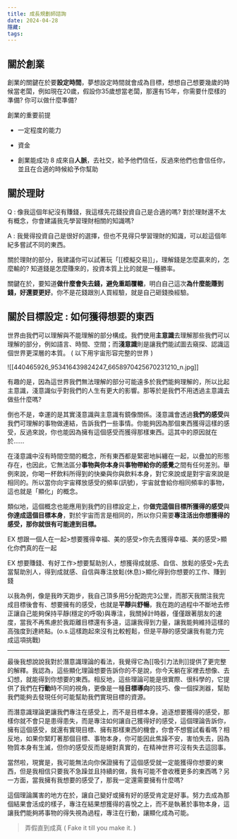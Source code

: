 ```yaml
---
title: 成長規劃師諮詢
date: 2024-04-28
隱藏: 
tags:
---
```

## 關於創業

創業的關鍵在於要**設定時間**，夢想設定時間就會成為目標，想想自己想要幾歲的時候當老闆，例如現在20歲，假設你35歲想當老闆，那還有15年，你需要什麼樣的準備? 你可以做什麼準備?

創業的重要前提

- 一定程度的能力

- 資金

- 創業能成功 8 成來自**人脈**，去社交，給予他們信任，反過來他們也會信任你，並且在合適的時候給予你幫助

## 關於理財

Q : 像我這個年紀沒有賺錢，我這樣先花錢投資自己是合適的嗎? 對於理財還不太有概念，你會建議我先學習理財相關的知識嗎?

A : 我覺得投資自己是很好的選擇，但也不見得只學習理財的知識，可以趁這個年紀多嘗試不同的東西。

關於理財的部分，我建議你可以試著玩「[[模擬交易]]」，理解錢是怎麼贏來的，怎麼輸的? 知道錢是怎麼賺來的，投資本質上比的就是一種勝率。

關鍵在於，要知道**做什麼會失去錢，避免重蹈覆轍**，明白自己這次**為什麼能賺到錢，好還要更好**。你不是花錢跟別人買經驗，就是自己砸錢換經驗。

## 關於目標設定 : 如何獲得想要的東西

世界由我們可以理解與不能理解的部分構成。我們使用**主意識**去理解那些我們可以理解的部分，例如語言、時間、空間；而**淺意識**則是讓我們能試圖去窺探、認識這個世界更深層的本質。 ( 以下用宇宙形容完整的世界 )

![[440465926_953416439824247_6658970425670231210_n.jpg]]

有趣的是，因為這世界我們無法理解的部分可能遠多於我們能夠理解的，所以比起主意識，淺意識似乎對我們的人生有更大的影響。那等於是我們不用透過主意識去做些什麼嗎? 

倒也不是，幸運的是其實淺意識與主意識有鏡像關係。淺意識會透過**我們的感受**與我們可理解的事物做連結，告訴我們一些事情。你能夠因為那個東西獲得這樣的感受，反過來說，你也能因為擁有這個感受而獲得那樣東西。這其中的原因就在於......

在淺意識中沒有時間空間的概念，所有東西都是緊密地糾纏在一起，以疊加的形態存在，也因此，它無法區分**事物與你本身**與**事物帶給你的感覺**之間有任何差別。舉例來說，你喝一杯飲料所得到的快樂與你與飲料本身，對它來說或是對宇宙來說是相同的。所以當你向宇宙釋放感受的頻率(訊號)，宇宙就會給你相同頻率的事物，這也就是「顯化」的概念。

類似地，這個概念也能應用到我們的目標設定上，你**做完這個目標所獲得的感受**與**你達成這個目標本身**，對於宇宙而言是相同的，所以你只需要**專注活出你想獲得的感受，那你就很有可能達到目標。**

EX 想跟一個人在一起>想要獲得幸福、美的感受>你先去獲得幸福、美的感受>顯化你們真的在一起

EX 想要賺錢、有好工作>想要幫助別人，想獲得成就感、自信、放鬆的感受>先去當幫助別人，得到成就感、自信與專注放鬆(休息)>顯化得到你想要的工作、賺到錢

以我為例，像是我昨天跑步，我自己頂多用5分配跑完3公里，而那天我關注我完成目標後會有、想要擁有的感受，也就是**平靜**與**舒暢**，我在跑的過程中不斷地去修正讓自己能夠保持平靜(穩定的呼吸)與專注，我關掉計時器，僅僅跟著朋友的速度，當我不再焦慮於我距離目標還有多遠，這讓我得到力量，讓我能夠維持這樣的高強度到達終點。(o.s.這樣跑起來沒有比較輕鬆，但是平靜的感受讓我有能力完成這項挑戰)

---

最後我想說說我對於潛意識理論的看法，我覺得它為[[吸引力法則]]提供了更完整的解釋。我認為，這些顯化理論想要告訴你的不是說，你今天躺在家裡去想像、去幻想，就能得到你想要的東西。相反地，這些理論可能是很實際、很科學的，它提供了我們在**行動**時不同的視角，更像是一種**目標導向**的技巧、像一個探測器，幫助我們能夠去發現任何可能幫助我們實現目標的資源。

而潛意識理論更讓我們專注在感受上，而不是目標本身。追逐想要獲得的感受，那樣你就不會只是患得患失，而是專注如何讓自己獲得好的感受，這個理論告訴你，擁有這個感受，就還有實現目標、擁有那樣東西的機會，你會不想嘗試看看嗎？相反地，如果你緊盯著那個目標、事物本身，你可能因此焦躁不安，害怕失去，因為物質本身有生滅，但你的感受反而是絕對真實的，在精神世界可沒有失去這回事。

當然啦，現實是，我可能無法向你保證擁有了這個感受就一定能獲得你想要的東西，但是我相信只要我不急躁並且持續的做，我有可能不會收穫更多的東西嗎？另一方面，當我擁有我想要的感受了，那我一定還需要擁有什麼嗎? 

這個理論厲害的地方在於，讓自己變好或擁有好的感受肯定是好事。努力去成為那個結果會活成的樣子，專注在結果想獲得的喜悅之上，而不是執著於事物本身，這讓我們能夠將事物的得失視為過程，專注在行動，讓顯化成為可能。

>弄假直到成真 ( Fake it till you make it. )